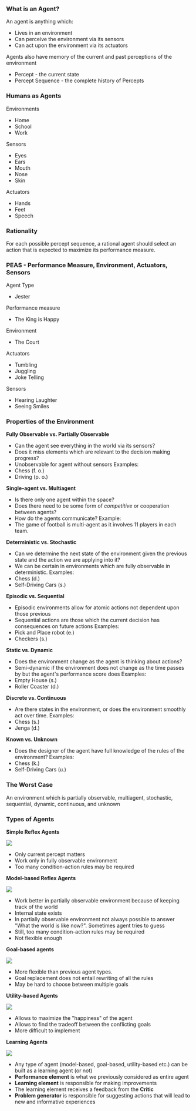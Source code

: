 ### What is an Agent?
An agent is anything which:
- Lives in an environment
- Can perceive the environment via its sensors
- Can act upon the environment via its actuators

Agents also have memory of the current and past perceptions of the environment
- Percept - the current state
- Percept Sequence - the complete history of Percepts

### Humans as Agents
Environments 
- Home
- School
- Work

Sensors
- Eyes
- Ears
- Mouth
- Nose
- Skin

Actuators
- Hands
- Feet
- Speech

### Rationality
For each possible percept sequence, a rational agent should select an action that is expected to maximize its performance measure.

### PEAS - Performance Measure, Environment, Actuators, Sensors
Agent Type 
- Jester

Performance measure
- The King is Happy

Environment
- The Court

Actuators
- Tumbling
- Juggling 
- Joke Telling

Sensors
- Hearing Laughter
- Seeing Smiles

### Properties of the Environment
**Fully Observable vs. Partially Observable**
- Can the agent see everything in the world via its sensors?
- Does it miss elements which are relevant to the decision making progress?
- Unobservable for agent without sensors
Examples:
- Chess (f. o.)
- Driving (p. o.)

**Single-agent vs. Multiagent**
- Is there only one agent within the space?
- Does there need to be some form of *competitive* or cooperation between agents?
- How do the agents communicate?
Example:
- The game of football is multi-agent as it involves 11 players in each team.

**Deterministic vs. Stochastic**
- Can we determine the next state of the environment given the previous state and the action we are applying into it?
- We can be certain in environments which are fully observable in deterministic.
Examples:
- Chess (d.)
- Self-Driving Cars (s.)

**Episodic vs. Sequential**
- Episodic environments allow for atomic actions not dependent upon those previous
- Sequential actions are those which the current decision has consequences on future actions
Examples:
- Pick and Place robot (e.)
- Checkers (s.)

**Static vs. Dynamic**
- Does the environment change as the agent is thinking about actions?
- Semi-dynamic if the environment does not change as the time passes by but the agent's performance score does
Examples:
- Empty House (s.)
- Roller Coaster (d.)

**Discrete vs. Continuous**
- Are there states in the environment, or does the environment smoothly act over time.
Examples:
- Chess (s.)
- Jenga (d.)

**Known vs. Unknown**
- Does the designer of the agent have full knowledge of the rules of the environment?
Examples:
- Chess (k.)
- Self-Driving Cars (u.)

### The Worst Case
An environment which is partially observable, multiagent, stochastic, sequential, dynamic, continuous, and unknown

### Types of Agents
**Simple Reflex Agents**

![](../../../attachments/Pasted%20image%2020241016005024.png)

- Only current percept matters
- Work only in fully observable environment
- Too many condition-action rules may be required

**Model-based Reflex Agents**

![](../../../attachments/Pasted%20image%2020241016005137.png)

- Work better in partially observable environment because of keeping track of the world
- Internal state exists
- In partially observable environment not always possible to answer "What the world is like now?". Sometimes agent tries to guess
- Still, too many condition-action rules may be required
- Not flexible enough

**Goal-based agents**

![](../../../attachments/Pasted%20image%2020241016005337.png)

- More flexible than previous agent types.
- Goal replacement does not entail rewriting of all the rules
- May be hard to choose between multiple goals

**Utility-based Agents**

![](../../../attachments/Pasted%20image%2020241016005504.png)

- Allows to maximize the "happiness" of the agent
- Allows to find the tradeoff between the conflicting goals
- More difficult to implement

**Learning Agents**

![](../../../attachments/Pasted%20image%2020241016011617.png)

- Any type of agent (model-based, goal-based, utility-based etc.) can be built as a learning agent (or not)
- **Performance element** is what we previously considered as entire agent
- **Learning element** is responsible for making improvements
- The learning element receives a feedback from the **Critic**
- **Problem generator** is responsible for suggesting actions that will lead to new and informative experiences